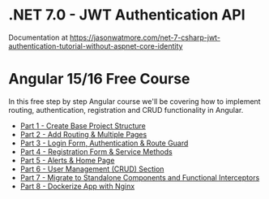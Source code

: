 # .NET 7.0 - JWT Authentication API

Documentation at https://jasonwatmore.com/net-7-csharp-jwt-authentication-tutorial-without-aspnet-core-identity


# Angular 15/16 Free Course

In this free step by step Angular course we'll be covering how to implement routing, authentication, registration and CRUD functionality in Angular.

* [Part 1 - Create Base Project Structure](https://jasonwatmore.com/angular-15-free-course-1-create-base-project-structure)
* [Part 2 - Add Routing & Multiple Pages](https://jasonwatmore.com/angular-15-free-course-2-add-routing-multiple-pages)
* [Part 3 - Login Form, Authentication & Route Guard](https://jasonwatmore.com/angular-15-free-course-2-add-routing-multiple-pages)
* [Part 4 - Registration Form & Service Methods](https://jasonwatmore.com/angular-15-free-course-4-registration-form-service-methods)
* [Part 5 - Alerts & Home Page](https://jasonwatmore.com/angular-15-free-course-5-alerts-home-page)
* [Part 6 - User Management (CRUD) Section](https://jasonwatmore.com/angular-15-free-course-5-alerts-home-page)
* [Part 7 - Migrate to Standalone Components and Functional Interceptors](https://jasonwatmore.com/angular-15-16-free-course-7-migrate-to-standalone-components-and-functional-interceptors)
* [Part 8 - Dockerize App with Nginx](https://jasonwatmore.com/angular-15-16-free-course-8-dockerize-app-with-nginx)
